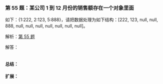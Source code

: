 ### 第 55 题：某公司 1 到 12 月份的销售额存在一个对象里面

如下：{1:222, 2:123, 5:888}，请把数据处理为如下结构：[222, 123, null, null, 888, null, null, null, null, null, null, null]。

解析：[第 55 题](https://github.com/Advanced-Frontend/Daily-Interview-Question/issues/96)

解答：



```javascript

```

#### 总结：



#### 扩展：



